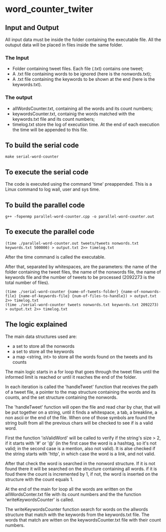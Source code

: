 # word_counter_twiter

## Input and Output
All input data must be inside the folder containing the executable file. All the outuput data will be placed in files inside the same folder.

### The Input 
- Folder containing tweet files. Each file (.txt) contains one tweet; 
- A .txt file containing words to be ignored (here is the nonwords.txt); 
- A .txt file containing the keywords to be shown at the end (here is the keywords.txt).

### The output
- allWordsCounter.txt, containing all the words and its count numbers;
- keywordsCounter.txt, containig the words matched with the keywords.txt file and its count numbers;
- timelog.txt store the log of execution time. At the end of each execution the time will be appended to this file.

    
## To build the serial code
    make serial-word-counter

## To execute the serial code
The code is executed using the command 'time' preappended. This is a Linux command to log wall, user and sys time.

## To build the parallel code
	g++ -fopenmp parallel-word-counter.cpp -o parallel-word-counter.out
	
## To execute the parallel code
	(time ./parallel-word-counter.out tweets/tweets nonwords.txt keywords.txt 500000) > output.txt 2>> timelog.txt

After the time command is called the executable.

After that, separated by whitespaces, are the parameters: the name of the folder containing the tweet files, the name of the nonwords file, the name of keywords file and the number of tweets to be processed (2092273 is the total number of files).

    (time ./serial-word-counter {name-of-tweets-folder} {name-of-nonwords-file} {name-of-keywords-file} {num-of-files-to-handle}) > output.txt 2>> timelog.txt
    (time ./serial-word-counter tweets nonwords.txt keywords.txt 2092273) > output.txt 2>> timelog.txt
    
## The logic explained

The main data structures used are:
- a set <string> to store all the nonwords
- a set <string> to store all the keywords
- a map <string, int> to store all the words found on the tweets and its counts

The main logic starts in a for loop that goes through the tweet files until the informed limit is reached or until it reaches the end of the folder.

In each iteration is called the 'handleTweet' function that receives the path of a tweet file, a pointer to the map structure containing the words and its counts, and the set structure containing the nonwords.

The 'handleTweet' function will open the file and read char by char, that will be put together on a string, until it finds a whitespace, a tab, a breakline, a non ascii or the end of the file. When one of those symbols are found the string built from all the previous chars will be checked to see if is a valid word.

First the function 'isValidWord' will be called to verify if the string's size > 2, if it starts with '#' or '@' (in the first case the word is a hashtag, so it's not valid; in the second case is a mention, also not valid). It is alse checked if the string starts with 'http', in which case the word is a link, and not valid.

After that check the word is searched in the nonword structure. If it is not found there it will be searched on the structure containing all words. if it is foud there the count is incremented by 1, if not, the word is inserted on the structure with the count equals 1.

At the end of the main for loop all the words are written on the allWordsConter.txt file with its count numbers and the the function 'writeKeywordsCounter' is called.

The writeKeywordsCounter function search for words on the allwords structure that match with the keywords from the keywords.txt file. The words that match are witten on the keywordsCounter.txt file with their count numbers.

 




